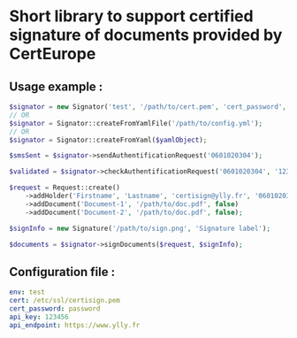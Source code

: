 # Short library to support certified signature of documents provided by CertEurope

## Usage example :

```php
$signator = new Signator('test', '/path/to/cert.pem', 'cert_password', 'sms_api_key', 'sms_return_url');
// OR
$signator = Signator::createFromYamlFile('/path/to/config.yml');
// OR
$signator = Signator::createFromYaml($yamlObject);

$smsSent = $signator->sendAuthentificationRequest('0601020304');

$validated = $signator->checkAuthentificationRequest('0601020304', '123456');

$request = Request::create()
    ->addHolder('Firstname', 'Lastname', 'certisign@ylly.fr', '0601020304')
    ->addDocument('Document-1', '/path/to/doc.pdf', false)
    ->addDocument('Document-2', '/path/to/doc.pdf', false);

$signInfo = new Signature('/path/to/sign.png', 'Signature label');

$documents = $signator->signDocuments($request, $signInfo);
```

## Configuration file :

```yaml
env: test
cert: /etc/ssl/certisign.pem
cert_password: password
api_key: 123456
api_endpoint: https://www.ylly.fr
```